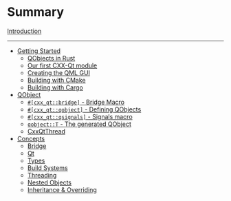 <!--
SPDX-FileCopyrightText: 2021 Klarälvdalens Datakonsult AB, a KDAB Group company <info@kdab.com>
SPDX-FileContributor: Andrew Hayzen <andrew.hayzen@kdab.com>

SPDX-License-Identifier: MIT OR Apache-2.0
-->

# Summary

[Introduction](./index.md)

---

- [Getting Started](./getting-started/index.md)
    - [QObjects in Rust](./getting-started/1-qobjects-in-rust.md)
    - [Our first CXX-Qt module](./getting-started/2-our-first-cxx-qt-module.md)
    - [Creating the QML GUI](./getting-started/3-qml-gui.md)
    - [Building with CMake](./getting-started/4-cmake-integration.md)
    - [Building with Cargo](./getting-started/5-cargo-executable.md)
- [QObject](./qobject/index.md)
    - [`#[cxx_qt::bridge]` - Bridge Macro](./qobject/bridge-macro.md)
    - [`#[cxx_qt::qobject]` - Defining QObjects](./qobject/qobject_struct.md)
    - [`#[cxx_qt::qsignals]` - Signals macro](./qobject/signals.md)
    - [`qobject::T` - The generated QObject](./qobject/generated-qobject.md)
    - [CxxQtThread](./qobject/cxxqtthread.md)
- [Concepts](./concepts/index.md)
    - [Bridge](./concepts/bridge.md)
    - [Qt](./concepts/qt.md)
    - [Types](./concepts/types.md)
    - [Build Systems](./concepts/build_systems.md)
    - [Threading](./concepts/threading.md)
    - [Nested Objects](./concepts/nested_objects.md)
    - [Inheritance & Overriding](./concepts/inheritance.md)
